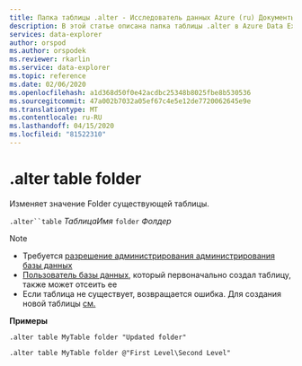 ```yaml
---
title: Папка таблицы .alter - Исследователь данных Azure (ru) Документы Майкрософт
description: В этой статье описана папка таблицы .alter в Azure Data Explorer.
services: data-explorer
author: orspod
ms.author: orspodek
ms.reviewer: rkarlin
ms.service: data-explorer
ms.topic: reference
ms.date: 02/06/2020
ms.openlocfilehash: a1d368d50f0e42acdbc25348b8025fbe8b530536
ms.sourcegitcommit: 47a002b7032a05ef67c4e5e12de7720062645e9e
ms.translationtype: MT
ms.contentlocale: ru-RU
ms.lasthandoff: 04/15/2020
ms.locfileid: "81522310"
---
```

# <a name="alter-table-folder"></a>.alter table folder

Изменяет значение Folder существующей таблицы. 

`.alter``table` *ТаблицаИмя* `folder` *Фолдер*

> [!NOTE]
> * Требуется [разрешение администрирования администрирования базы данных](../management/access-control/role-based-authorization.md)
> * [Пользователь базы данных,](../management/access-control/role-based-authorization.md) который первоначально создал таблицу, также может отсеить ее
> * Если таблица не существует, возвращается ошибка. Для создания новой таблицы [см.](create-table-command.md)

**Примеры** 

```
.alter table MyTable folder "Updated folder"
```

```
.alter table MyTable folder @"First Level\Second Level"
```